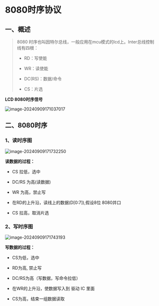 # 8080时序协议

## 一、概述

>  8080 时序也叫因特尔总线，一般应用在mcu模式的lcd上。Inter总线控制线有四根：
>
> - RD：写使能
>
> - WR：读使能
>
> - DC(RS)：数据/命令
>
> - CS：片选

**LCD 8080时序信号**

![image-20240909171037017](C:\Users\15924\AppData\Roaming\Typora\typora-user-images\image-20240909171037017.png)

## 二、8080时序

### 1、读时序图

![image-20240909171732250](C:\Users\15924\AppData\Roaming\Typora\typora-user-images\image-20240909171732250.png)

**读数据的过程：**

- CS 拉低，选中

- DC/RS 为高(读数据)

- WR 为高，禁止写

- 在RD的上升沿，读线上的数据(D[0:7]),假设8位 8080并口

- CS 拉高，取消片选

### 2、写时序图

![image-20240909171743193](C:\Users\15924\AppData\Roaming\Typora\typora-user-images\image-20240909171743193.png)

**写数据的过程：**

- CS为低，选中

- RD为高, 禁止写

- DC/RS为高（写数据，写命令拉低）

- 在WR的上升沿，使数据写入到 驱动 IC 里面

- CS为高，结束一组数据读取